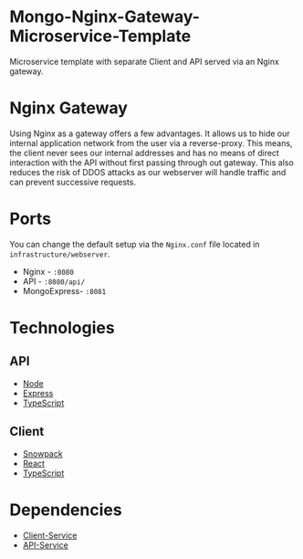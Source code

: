 # Mongo-Nginx-Gateway-Microservice-Template

Microservice template with separate Client and API served via an Nginx gateway.

# Nginx Gateway

Using Nginx as a gateway offers a few advantages. It allows us to hide our internal application network from the user via a reverse-proxy. This means,
the client never sees our internal addresses and has no means of direct interaction with the API without first passing through out gateway. This also reduces the risk of DDOS attacks as our webserver will handle traffic and can prevent successive requests.

# Ports

You can change the default setup via the `Nginx.conf` file located in `infrastructure/webserver`.

- Nginx - `:8080`
- API - `:8080/api/`
- MongoExpress- `:8081`

# Technologies

## API

- [Node](https://nodejs.org/en/docs/)
- [Express](https://expressjs.com/)
- [TypeScript](https://www.typescriptlang.org/docs/)

## Client

- [Snowpack](https://www.snowpack.dev/)
- [React](https://reactjs.org/docs/getting-started.html)
- [TypeScript](https://www.typescriptlang.org/docs/)

# Dependencies

- [Client-Service](https://github.com/PlanetDebug/React-Snowpack-Client-Service)
- [API-Service](https://github.com/PlanetDebug/Node-API-Service)